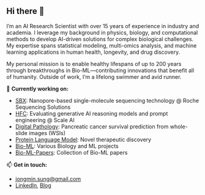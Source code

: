 ## Hi there 👋

I’m an AI Research Scientist with over 15 years of experience in industry and academia. I leverage my background in physics, biology, and computational methods to develop AI-driven solutions for complex biological challenges. My expertise spans statistical modeling, multi-omics analysis, and machine learning applications in human health, longevity, and drug discovery.

My personal mission is to enable healthy lifespans of up to 200 years through breakthroughs in Bio-ML—contributing innovations that benefit all of humanity. Outside of work, I’m a lifelong swimmer and avid runner.

🔭 **Currently working on:**
- [SBX](https://sequencing.roche.com/us/en/article-listing/sequencing-platform-technologies.html): Nanopore-based single-molecule sequencing technology @ Roche Sequencing Solutions
- [HFC](https://hfc.scale.com/): Evaluating generative AI reasoning models and prompt engineering @ Scale AI
- [Digital Pathology](https://github.com/jmsung/digital-pathology): Pancreatic cancer survival prediction from whole-slide images (WSIs)
- [Protein Language Model](xx): Novel therapeutic discovery
- [Bio-ML](https://github.com/jmsung/bio-ml): Various Biology and ML projects
- [Bio-ML-Papers](https://github.com/jmsung/bio-ml-papers): Collection of Bio-ML papers

📫 **Get in touch:**
- [jongmin.sung@gmail.com](mailto:jongmin.sung@gmail.com)  
- [LinkedIn](https://www.linkedin.com/in/jongmin-sung/), [Blog](https://jmsung.github.io/)

<!--
**jmsung/jmsung** is a ✨ _special_ ✨ repository because its `README.md` (this file) appears on your GitHub profile.

Here are some ideas to get you started:

- 🔭 I’m currently working on ...
- 🌱 I’m currently learning ...
- 👯 I’m looking to collaborate on ...
- 🤔 I’m looking for help with ...
- 💬 Ask me about ...
- 📫 How to reach me: ...
- 😄 Pronouns: ...
- ⚡ Fun fact: ...
-->
